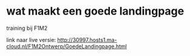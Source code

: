 # wat maakt een goede landingpage
training bij F1M2

link naar live versie: http://30997.hosts1.ma-cloud.nl/F1M2Ontwerp/GoedeLandingpage.html